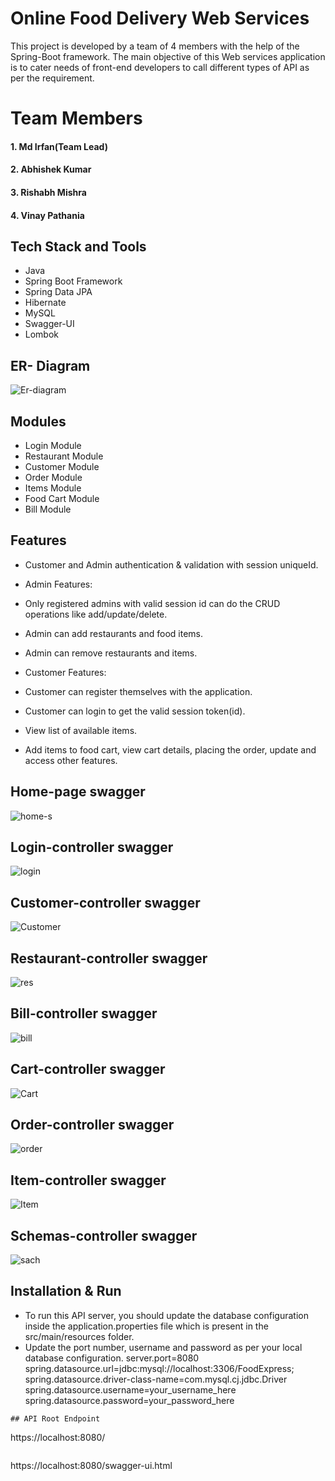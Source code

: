 # Online Food Delivery Web Services




This project is developed by a team of 4 members with the help of the Spring-Boot framework. The main objective of this Web services application is to cater needs of front-end developers to call different types of API as per the requirement.

# Team Members

<h4>1. Md Irfan(Team Lead)</h4>

<h4>2. Abhishek Kumar</h4>

<h4>3. Rishabh Mishra</h4>

<h4>4. Vinay Pathania</h4>

## Tech Stack and Tools
- Java
- Spring Boot Framework
- Spring Data JPA
- Hibernate
- MySQL
- Swagger-UI
- Lombok

## ER- Diagram
![Er-diagram](https://user-images.githubusercontent.com/101379495/213903200-10b62ca4-cd7c-476c-9bc7-fdbb8e4de54b.png)


## Modules
- Login Module
- Restaurant Module
- Customer Module
- Order Module
- Items Module
- Food Cart Module
- Bill Module

## Features
- Customer and Admin authentication & validation with session uniqueId.
- Admin Features:
 - Only registered admins with valid session id can do the CRUD operations like add/update/delete.
 - Admin can add restaurants and food items.
 - Admin can remove restaurants and items.
 
- Customer Features:
 - Customer can register themselves with the application.
 - Customer can login to get the valid session token(id).
 - View list of available items.
 - Add items to food cart, view cart details, placing the order, update and access other features.
 
 ## Home-page swagger
 
 ![home-s](https://user-images.githubusercontent.com/103949784/213902843-b2ef097b-91d9-415e-baaf-099921b569b5.PNG)
 
 ## Login-controller swagger

 ![login](https://user-images.githubusercontent.com/103949784/213902961-e4d1868e-9ff8-4da2-9e7f-c745231655dd.PNG)

 ## Customer-controller swagger
 
 ![Customer](https://user-images.githubusercontent.com/103949784/213903034-b5400b74-44b6-49d0-b127-395eb120aeac.PNG)
 
 ## Restaurant-controller swagger
 
 ![res](https://user-images.githubusercontent.com/103949784/213903069-0ba11a20-eab9-4d18-9132-8e49cf0da939.PNG)

 ## Bill-controller swagger

![bill](https://user-images.githubusercontent.com/103949784/213903243-086f0954-3d62-4656-8f19-a840fe169a4c.PNG)

 ## Cart-controller swagger

![Cart](https://user-images.githubusercontent.com/103949784/213903248-8e9b2e9d-7cf3-4219-8b6b-f654aad91981.PNG)

 ## Order-controller swagger


![order](https://user-images.githubusercontent.com/103949784/213903256-c0607616-b4f9-449d-8b9c-15c5e4f63c5b.PNG)

 ## Item-controller swagger

![Item](https://user-images.githubusercontent.com/103949784/213903251-819a6f9a-8e30-47fd-8441-e1c747622a89.PNG)


  ## Schemas-controller swagger

![sach](https://user-images.githubusercontent.com/103949784/213903227-bdce7208-5031-4615-991e-2c4917ac9409.PNG)





  
## Installation & Run
- To run this API server, you should update the database configuration inside the application.properties file which is present in the src/main/resources folder.
- Update the port number, username and password as per your local database configuration.
server.port=8080
spring.datasource.url=jdbc:mysql://localhost:3306/FoodExpress;
spring.datasource.driver-class-name=com.mysql.cj.jdbc.Driver
spring.datasource.username=your_username_here
spring.datasource.password=your_password_here
```
## API Root Endpoint
```
https://localhost:8080/
```
```
https://localhost:8080/swagger-ui.html
```
